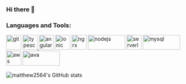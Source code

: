 ### Hi there 👋

<!--
**matthew2564/matthew2564** is a ✨ _special_ ✨ repository because its `README.md` (this file) appears on your GitHub profile.

Here are some ideas to get you started:

- 🔭 I’m currently working on ...
- 🌱 I’m currently learning ...
- 👯 I’m looking to collaborate on ...
- 🤔 I’m looking for help with ...
- 💬 Ask me about ...
- 📫 How to reach me: ...
- 😄 Pronouns: ...
- ⚡ Fun fact: ...
-->
<h3 align="left">Languages and Tools:</h3>

<img src="https://www.vectorlogo.zone/logos/git-scm/git-scm-icon.svg" alt="git" width="40" height="40" title="Git" /> </a> <a href="https://git-scm.com/" target="_blank" rel="noreferrer">
<img src="https://www.vectorlogo.zone/logos/typescriptlang/typescriptlang-icon.svg" alt="typescript" width="40" height="40" title="TypeScript" /> </a> <a target="_blank" rel="noreferrer">
<img src="https://www.vectorlogo.zone/logos/angular/angular-icon.svg" alt="angular" width="40" height="40" title="Angular"/> </a> <a target="_blank" rel="noreferrer">
<img src="https://www.vectorlogo.zone/logos/ionicframework/ionicframework-icon.svg" alt="ionic" width="40" height="40" title="Ionic"/> </a> <a target="_blank" rel="noreferrer">
<img src="https://github.com/uiwjs/file-icons/blob/master/icon/ngrx-actions.svg" alt="ngrx" width="40" height="40" title="NgRx"/> </a> <a target="_blank" rel="noreferrer">
<img src="https://www.vectorlogo.zone/logos/nodejs/nodejs-horizontal.svg" alt="nodejs" width="100" height="40" title="NodeJS"/> </a> <a target="_blank" rel="noreferrer">
<img src="https://www.vectorlogo.zone/logos/serverless/serverless-icon.svg" alt="serverless" width="40" height="40" title="Serverless"/> </a> <a target="_blank" rel="noreferrer">
<img src="https://www.vectorlogo.zone/logos/mysql/mysql-horizontal.svg" alt="mysql" width="100" height="40" title="MySQL"/> </a> <a target="_blank" rel="noreferrer">
<img src="https://www.vectorlogo.zone/logos/amazon_aws/amazon_aws-icon.svg" alt="aws" width="40" height="40" title="AWS"/> </a> <a target="_blank" rel="noreferrer">
<img src="https://www.vectorlogo.zone/logos/java/java-horizontal.svg" alt="java" width="100" height="40" title="Java"/> </a> <a  target="_blank" rel="noreferrer">

![matthew2564's GitHub stats](https://github-readme-stats.vercel.app/api?username=matthew2564&show_icons=true&theme=radical)
